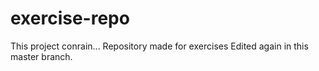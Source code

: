 # exercise-repo

This project conrain...
Repository made for exercises
Edited again in this master branch.

